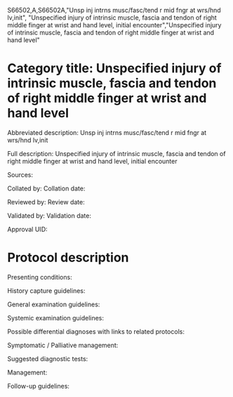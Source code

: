 S66502,A,S66502A,"Unsp inj intrns musc/fasc/tend r mid fngr at wrs/hnd lv,init", "Unspecified injury of intrinsic muscle, fascia and tendon of right middle finger at wrist and hand level, initial encounter","Unspecified injury of intrinsic muscle, fascia and tendon of right middle finger at wrist and hand level"
# Category title: Unspecified injury of intrinsic muscle, fascia and tendon of right middle finger at wrist and hand level

Abbreviated description: Unsp inj intrns musc/fasc/tend r mid fngr at wrs/hnd lv,init

Full description: Unspecified injury of intrinsic muscle, fascia and tendon of right middle finger at wrist and hand level, initial encounter

Sources:

Collated by:
Collation date:

Reviewed by:
Review date:

Validated by:
Validation date:

Approval UID:

# Protocol description

Presenting conditions:

History capture guidelines:

General examination guidelines:

Systemic examination guidelines:

Possible differential diagnoses with links to related protocols:

Symptomatic / Palliative management:

Suggested diagnostic tests:

Management:

Follow-up guidelines:
